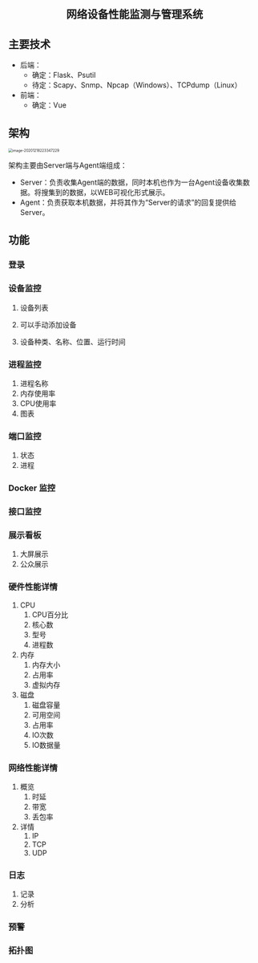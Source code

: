 <center> <h2>网络设备性能监测与管理系统</h2></center>



## 主要技术

- 后端：
    - 确定：Flask、Psutil
    - 待定：Scapy、Snmp、Npcap（Windows）、TCPdump（Linux）
- 前端：
    - 确定：Vue

## 架构

<img src="https://gitee.com/hanmengnan/images-of-notes/raw/master//notes/image-20201218223347229.png" alt="image-20201218223347229" style="zoom:50%;" />





架构主要由Server端与Agent端组成：

- Server：负责收集Agent端的数据，同时本机也作为一台Agent设备收集数据。将搜集到的数据，以WEB可视化形式展示。
- Agent：负责获取本机数据，并将其作为“Server的请求”的回复提供给Server。



## 功能

### 登录

### 设备监控

1. 设备列表

2. 可以手动添加设备
3. 设备种类、名称、位置、运行时间

### 进程监控

1. 进程名称
2. 内存使用率
3. CPU使用率
4. 图表

### 端口监控

1. 状态
2. 进程

### Docker 监控

### 接口监控

### 展示看板

1. 大屏展示
2. 公众展示

### 硬件性能详情

1. CPU
    1. CPU百分比
    2. 核心数
    3. 型号
    4. 进程数
2. 内存
    1. 内存大小
    2. 占用率
    3. 虚拟内存
3. 磁盘
    1. 磁盘容量
    2. 可用空间
    3. 占用率
    4. IO次数
    5. IO数据量

### 网络性能详情

1. 概览
    1. 时延
    2. 带宽
    3. 丢包率
2. 详情
    1. IP
    2. TCP
    3. UDP

### 日志

1. 记录
2. 分析

### 预警

### 拓扑图

